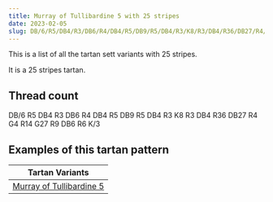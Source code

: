 ```yaml
---
title: Murray of Tullibardine 5 with 25 stripes
date: 2023-02-05
slug: DB/6/R5/DB4/R3/DB6/R4/DB4/R5/DB9/R5/DB4/R3/K8/R3/DB4/R36/DB27/R4/G4/R14/G27/R9/DB6/R6/K/3
---
```

This is a list of all the tartan sett variants with 25 stripes.

It is a 25 stripes tartan.


## Thread count
DB/6 R5 DB4 R3 DB6 R4 DB4 R5 DB9 R5 DB4 R3 K8 R3 DB4 R36 DB27 R4 G4 R14 G27 R9 DB6 R6 K/3

## Examples of this tartan pattern

| Tartan Variants |
|---------------|
| [Murray of Tullibardine 5](/variants/db/6/r5/db4/r3/db6/r4/db4/r5/db9/r5/db4/r3/k8/r3/db4/r36/db27/r4/g4/r14/g27/r9/db6/r6/k/3-db000050-g008000-k000000-rc00000)||
